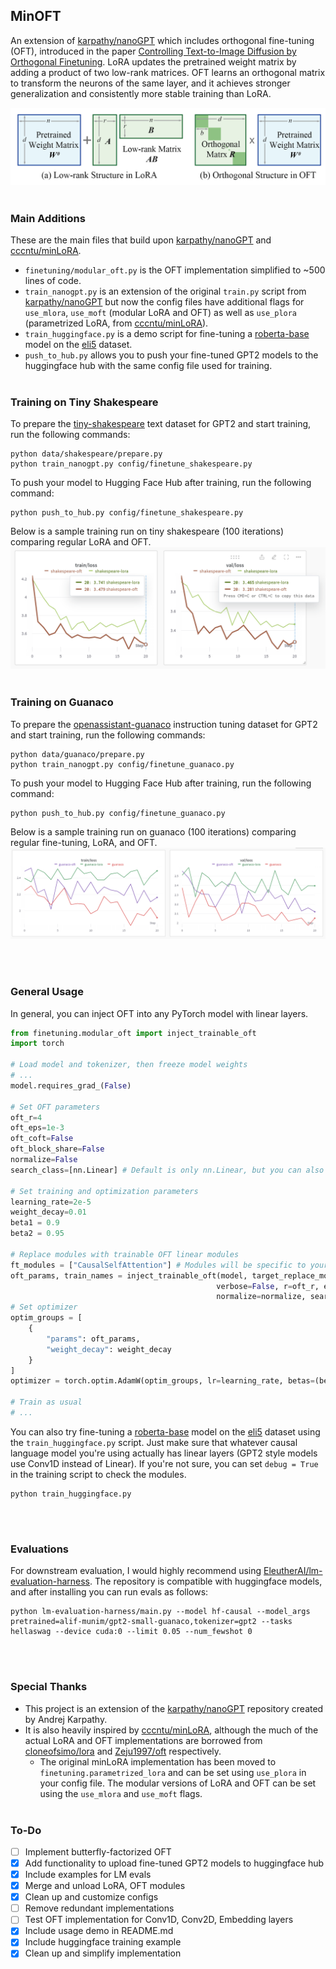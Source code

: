 ## MinOFT
An extension of [karpathy/nanoGPT](https://github.com/karpathy/nanoGPT) which includes orthogonal fine-tuning (OFT), introduced in the paper [Controlling Text-to-Image Diffusion by Orthogonal Finetuning](https://arxiv.org/abs/2306.07280). LoRA updates the pretrained weight
matrix by adding a product of two low-rank matrices. OFT learns an orthogonal matrix to transform the neurons of the
same layer, and it achieves stronger generalization and consistently more stable training than LoRA.

![Comparison of LoRA and OFT](assets/oft-lora.png)
<br/><br/>

### Main Additions
These are the main files that build upon [karpathy/nanoGPT](https://github.com/karpathy/nanoGPT) and [cccntu/minLoRA](https://github.com/cccntu/minLoRA/tree/main).
- `finetuning/modular_oft.py` is the OFT implementation simplified to ~500 lines of code.
- `train_nanogpt.py` is an extension of the original `train.py` script from [karpathy/nanoGPT](https://github.com/karpathy/nanoGPT) but now the config files have additional flags for `use_mlora`, `use_moft` (modular LoRA and OFT) as well as `use_plora` (parametrized LoRA, from [cccntu/minLoRA](https://github.com/cccntu/minLoRA/tree/main)).
- `train_huggingface.py` is a demo script for fine-tuning a [roberta-base](https://huggingface.co/roberta-base) model on the [eli5](https://huggingface.co/datasets/eli5) dataset.
- `push_to_hub.py` allows you to push your fine-tuned GPT2 models to the huggingface hub with the same config file used for training.
<br/><br/>

### Training on Tiny Shakespeare
To prepare the [tiny-shakespeare](https://raw.githubusercontent.com/karpathy/char-rnn/master/data/tinyshakespeare/input.txt) text dataset for GPT2 and start training, run the following commands:
```
python data/shakespeare/prepare.py
python train_nanogpt.py config/finetune_shakespeare.py
```

To push your model to Hugging Face Hub after training, run the following command:
```
python push_to_hub.py config/finetune_shakespeare.py
```

Below is a sample training run on tiny shakespeare (100 iterations) comparing regular LoRA and OFT.
![Training run for tiny shakespeare dataset](assets/shakespeare-training.png)
<br/><br/>

### Training on Guanaco
To prepare the [openassistant-guanaco](https://huggingface.co/datasets/timdettmers/openassistant-guanaco) instruction tuning dataset for GPT2 and start training, run the following commands:
```
python data/guanaco/prepare.py
python train_nanogpt.py config/finetune_guanaco.py
```

To push your model to Hugging Face Hub after training, run the following command:
```
python push_to_hub.py config/finetune_guanaco.py
```

Below is a sample training run on guanaco (100 iterations) comparing regular fine-tuning, LoRA, and OFT.
![Training run for gaunaco OASST dataset](assets/guanaco-training.png)

<br/><br/>


### General Usage 
In general, you can inject OFT into any PyTorch model with linear layers.

```python
from finetuning.modular_oft import inject_trainable_oft
import torch

# Load model and tokenizer, then freeze model weights
# ...
model.requires_grad_(False)

# Set OFT parameters
oft_r=4
oft_eps=1e-3
oft_coft=False
oft_block_share=False
normalize=False
search_class=[nn.Linear] # Default is only nn.Linear, but you can also pass nn.Conv2d

# Set training and optimization parameters
learning_rate=2e-5
weight_decay=0.01
beta1 = 0.9
beta2 = 0.95

# Replace modules with trainable OFT linear modules
ft_modules = ["CausalSelfAttention"] # Modules will be specific to your model, but you can target any number of them
oft_params, train_names = inject_trainable_oft(model, target_replace_module=ft_modules, 
                                              verbose=False, r=oft_r, eps=oft_eps, is_coft=oft_coft, block_share=oft_block_share,
                                              normalize=normalize, search_class=search_class)
# Set optimizer
optim_groups = [
    {
        "params": oft_params,
        "weight_decay": weight_decay
    }
]
optimizer = torch.optim.AdamW(optim_groups, lr=learning_rate, betas=(beta1, beta2))

# Train as usual
# ...
```

You can also try fine-tuning a [roberta-base](https://huggingface.co/roberta-base) model on the [eli5](https://huggingface.co/datasets/eli5) dataset using the `train_huggingface.py` script. Just make sure that whatever causal language model you're using actually has linear layers (GPT2 style models use Conv1D instead of Linear). If you're not sure, you can set `debug = True` in the training script to check the modules.

```
python train_huggingface.py
```
<br/><br/>

### Evaluations
For downstream evaluation, I would highly recommend using [EleutherAI/lm-evaluation-harness](https://github.com/EleutherAI/lm-evaluation-harness/tree/master). The repository is compatible with huggingface models, and after installing you can run evals as follows:

```
python lm-evaluation-harness/main.py --model hf-causal --model_args pretrained=alif-munim/gpt2-small-guanaco,tokenizer=gpt2 --tasks hellaswag --device cuda:0 --limit 0.05 --num_fewshot 0
```
<br/><br/>

### Special Thanks
- This project is an extension of the [karpathy/nanoGPT](https://github.com/karpathy/nanoGPT) repository created by Andrej Karpathy.
- It is also heavily inspired by [cccntu/minLoRA](https://github.com/cccntu/minLoRA/tree/main), although the much of the actual LoRA and OFT implementations are borrowed from [cloneofsimo/lora](https://github.com/cloneofsimo/lora) and [Zeju1997/oft](https://github.com/Zeju1997/oft) respectively.
    - The original minLoRA implementation has been moved to `finetuning.parametrized_lora` and can be set using `use_plora` in your config file. The modular versions of LoRA and OFT can be set using the `use_mlora` and `use_moft` flags.
<br/><br/>


### To-Do
- [ ] Implement butterfly-factorized OFT
- [x] Add functionality to upload fine-tuned GPT2 models to huggingface hub
- [x] Include examples for LM evals
- [x] Merge and unload LoRA, OFT modules
- [x] Clean up and customize configs
- [ ] Remove redundant implementations
- [ ] Test OFT implementation for Conv1D, Conv2D, Embedding layers
- [x] Include usage demo in README.md
- [x] Include huggingface training example
- [x] Clean up and simplify implementation